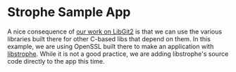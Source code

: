 Strophe Sample App
==================

A nice consequence of [our work on LibGit2](https://github.com/light-tech/LibGit2-On-iOS) is that we can use the various libraries built there for other C-based libs that depend on them.
In this example, we are using OpenSSL built there to make an application with [libstrophe](https://github.com/strophe/libstrophe).
While it is not a good practice, we are adding libstrophe's source code directly to the app this time.
